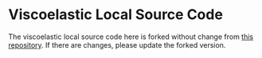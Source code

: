 # Viscoelastic Local Source Code

The viscoelastic local source code here is forked without change from [this repository](https://github.com/comphy-lab/Viscoelastic3D/tree/main/src-local). If there are changes, please update the forked version.